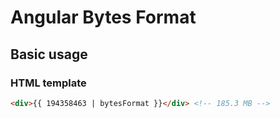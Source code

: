 # Angular Bytes Format

## Basic usage
### HTML template
``` html
<div>{{ 194358463 | bytesFormat }}</div> <!-- 185.3 MB -->
```
